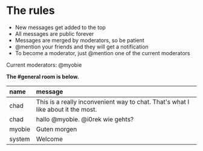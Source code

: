 # The rules

* New messages get added to the top
* All messages are public forever
* Messages are merged by moderators, so be patient
* @mention your friends and they will get a notification
* To become a moderator, just @mention one of the current moderators

Current moderators: @myobie

**The #general room is below.**

| name | message |
| :--- | :------ |
| chad | This is a really inconvenient way to chat. That's what I like about it the most. |
| chad | hallo @myobie.  @i0rek wie gehts? |
| myobie | Guten morgen |
| system | Welcome |

